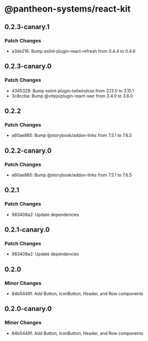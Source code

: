 # @pantheon-systems/react-kit

## 0.2.3-canary.1

### Patch Changes

- a3de216: Bump eslint-plugin-react-refresh from 0.4.4 to 0.4.6

## 0.2.3-canary.0

### Patch Changes

- 4345329: Bump eslint-plugin-tailwindcss from 3.13.0 to 3.15.1
- 3c8ccba: Bump @vitejs/plugin-react-swc from 3.4.0 to 3.6.0

## 0.2.2

### Patch Changes

- a60ae885: Bump @storybook/addon-links from 7.5.1 to 7.6.5

## 0.2.2-canary.0

### Patch Changes

- a60ae885: Bump @storybook/addon-links from 7.5.1 to 7.6.5

## 0.2.1

### Patch Changes

- 983408a2: Update dependencies

## 0.2.1-canary.0

### Patch Changes

- 983408a2: Update dependencies

## 0.2.0

### Minor Changes

- 84b5449f: Add Button, IconButton, Header, and Row components

## 0.2.0-canary.0

### Minor Changes

- 84b5449f: Add Button, IconButton, Header, and Row components
